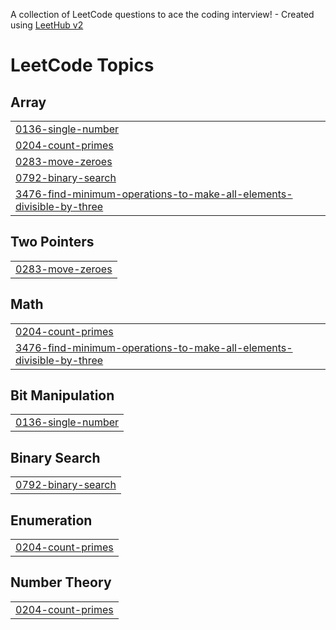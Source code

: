 A collection of LeetCode questions to ace the coding interview! - Created using [LeetHub v2](https://github.com/arunbhardwaj/LeetHub-2.0)
<!---LeetCode Topics Start-->
# LeetCode Topics
## Array
|  |
| ------- |
| [0136-single-number](https://github.com/sakshig03/Leetcode-Daily/tree/master/0136-single-number) |
| [0204-count-primes](https://github.com/sakshig03/Leetcode-Daily/tree/master/0204-count-primes) |
| [0283-move-zeroes](https://github.com/sakshig03/Leetcode-Daily/tree/master/0283-move-zeroes) |
| [0792-binary-search](https://github.com/sakshig03/Leetcode-Daily/tree/master/0792-binary-search) |
| [3476-find-minimum-operations-to-make-all-elements-divisible-by-three](https://github.com/sakshig03/Leetcode-Daily/tree/master/3476-find-minimum-operations-to-make-all-elements-divisible-by-three) |
## Two Pointers
|  |
| ------- |
| [0283-move-zeroes](https://github.com/sakshig03/Leetcode-Daily/tree/master/0283-move-zeroes) |
## Math
|  |
| ------- |
| [0204-count-primes](https://github.com/sakshig03/Leetcode-Daily/tree/master/0204-count-primes) |
| [3476-find-minimum-operations-to-make-all-elements-divisible-by-three](https://github.com/sakshig03/Leetcode-Daily/tree/master/3476-find-minimum-operations-to-make-all-elements-divisible-by-three) |
## Bit Manipulation
|  |
| ------- |
| [0136-single-number](https://github.com/sakshig03/Leetcode-Daily/tree/master/0136-single-number) |
## Binary Search
|  |
| ------- |
| [0792-binary-search](https://github.com/sakshig03/Leetcode-Daily/tree/master/0792-binary-search) |
## Enumeration
|  |
| ------- |
| [0204-count-primes](https://github.com/sakshig03/Leetcode-Daily/tree/master/0204-count-primes) |
## Number Theory
|  |
| ------- |
| [0204-count-primes](https://github.com/sakshig03/Leetcode-Daily/tree/master/0204-count-primes) |
<!---LeetCode Topics End-->